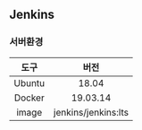 ## Jenkins

### 서버환경
  |도구|버전|
  |:----:|:----:|
  |Ubuntu|18.04|
  |Docker|19.03.14|
  |image|jenkins/jenkins:lts|
